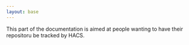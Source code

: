 ```yaml
---
layout: base
---
```


This part of the documentation is aimed at people wanting to have their repositoru be tracked by HACS.